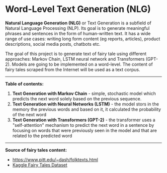 # Word-Level Text Generation (NLG)

**Natural Language Generation (NLG)** or Text Generation is a subfield of Natural Language Processing (NLP). Its goal is to generate meaningful phrases and sentences in the form of human-written text. It has a wide range of use cases: writing long form content (eg reports, articles), product descriptions, social media posts, chatbots etc.

The goal of this project is to generate text of fairy tale using different approaches: Markov Chain, LSTM neural network and Transformers (GPT-2). Models are going to be implemented on a word-level. The content of fairy tales scraped from the Internet will be used as a text corpus.

------

**Table of contents:**

1. **Text Generation with Markov Chain** - simple, stochastic model which predicts the next word solely based on the previous sequence.
2. **Text Generation with Neural Networks (LSTM)** - the model stors in the memory the previous words and based on it, it calculated the probability of the next word
3. **Text Generation with Transformers (GPT-2)** - the transformer uses a "self-attention" mechanism to predict the next word in a sentence by focusing on words that were previously seen in the model and that are related to the predicted word

------

**Source of fairy tales content:**

* https://www.pitt.edu/~dash/folktexts.html
* [Kaggle Fairy Tales Dataset](https://www.kaggle.com/cuddlefish/fairy-tales)

